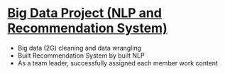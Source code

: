# [Big Data Project (NLP and Recommendation System)](https://github.com/FrankDTS/Big-data-Project)

  * Big data (2G) cleaning and data wrangling 
  * Built Recommendation System by built NLP
  * As a team leader, successfully assigned each member work content


# 
  
